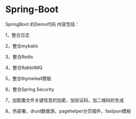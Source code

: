 # Spring-Boot
SpringBoot 的Demo代码
内容包括：

1，整合日志

2，整合mybatis

3，整合Redis

4，整合RabbitMQ

5，整合thymeleaf模板

6，整合Spring Security

7，加配置文件关键信息的加密，加验证码，加二维码的生成

8，热部署，druid数据源，pagehelper分页插件，fastjson模板

